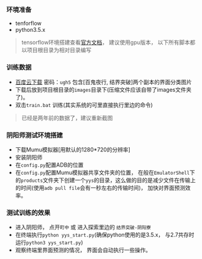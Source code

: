 ### 环境准备
- tenforflow
- python3.5.x
>tensorflow环境搭建查看[官方文档](https://www.tensorflow.org/install/)， 建议使用gpu版本， 以下所有脚本都以项目根目录为相对目录编写

### 训练数据
- [百度云下载](https://pan.baidu.com/s/17D59O0JGMfWnligBGCHSaA) 密码：`ugh5` 包含[百鬼夜行, 结界突破]两个副本的界面分类图片
- 下载后放到项目根目录的`images`目录下(压缩文件应该自带了images文件夹了)。
- 双击`train.bat` 训练(其实系统的可里直接执行里边的命令)

>已经是两年前的数据了，建议重新截图

### 阴阳师测试环境搭建
- 下载Mumu模拟器[用默认的1280*720的分辨率]
- 安装阴阳师
- 在`config.py`配置ADB的位置
- 在`config.py`配置Mumu模拟器共享文件夹的位置， 在般在`EmulatorShell`下的`products`文件夹下创建一个`yys`的目录，这么做的目的是减少文件在传输上的时间(使用`adb pull file`会有一秒左右的传输时间)， 加快对界面预测效率。

### 测试训练的效果
- 进入阴阳师， 点开`町中` 或 进入探索里边的 `结界突破-阴阳寮`
- 在终端执行`python yys_start.py`(确保python使用的是3.5.x， 与2.7共存时运行`python3 yys_start.py`)
- 观察终端里界面预测的情况， 界面会自动执行一些操作。
